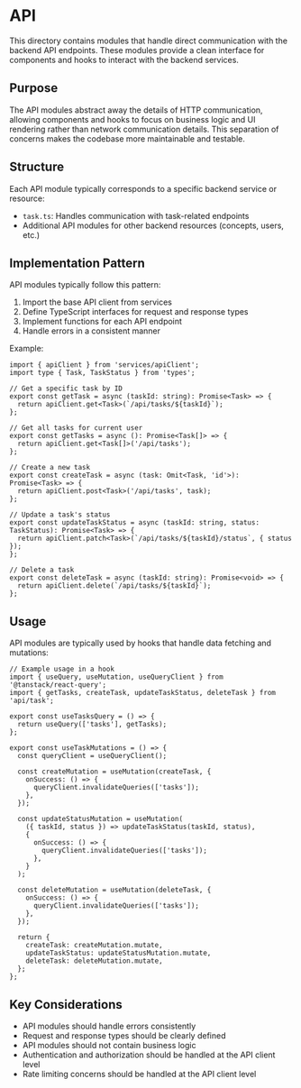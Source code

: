 # API

This directory contains modules that handle direct communication with the backend API endpoints. These modules provide a clean interface for components and hooks to interact with the backend services.

## Purpose

The API modules abstract away the details of HTTP communication, allowing components and hooks to focus on business logic and UI rendering rather than network communication details. This separation of concerns makes the codebase more maintainable and testable.

## Structure

Each API module typically corresponds to a specific backend service or resource:

- `task.ts`: Handles communication with task-related endpoints
- Additional API modules for other backend resources (concepts, users, etc.)

## Implementation Pattern

API modules typically follow this pattern:

1. Import the base API client from services
2. Define TypeScript interfaces for request and response types
3. Implement functions for each API endpoint
4. Handle errors in a consistent manner

Example:

```tsx
import { apiClient } from 'services/apiClient';
import type { Task, TaskStatus } from 'types';

// Get a specific task by ID
export const getTask = async (taskId: string): Promise<Task> => {
  return apiClient.get<Task>(`/api/tasks/${taskId}`);
};

// Get all tasks for current user
export const getTasks = async (): Promise<Task[]> => {
  return apiClient.get<Task[]>('/api/tasks');
};

// Create a new task
export const createTask = async (task: Omit<Task, 'id'>): Promise<Task> => {
  return apiClient.post<Task>('/api/tasks', task);
};

// Update a task's status
export const updateTaskStatus = async (taskId: string, status: TaskStatus): Promise<Task> => {
  return apiClient.patch<Task>(`/api/tasks/${taskId}/status`, { status });
};

// Delete a task
export const deleteTask = async (taskId: string): Promise<void> => {
  return apiClient.delete(`/api/tasks/${taskId}`);
};
```

## Usage

API modules are typically used by hooks that handle data fetching and mutations:

```tsx
// Example usage in a hook
import { useQuery, useMutation, useQueryClient } from '@tanstack/react-query';
import { getTasks, createTask, updateTaskStatus, deleteTask } from 'api/task';

export const useTasksQuery = () => {
  return useQuery(['tasks'], getTasks);
};

export const useTaskMutations = () => {
  const queryClient = useQueryClient();
  
  const createMutation = useMutation(createTask, {
    onSuccess: () => {
      queryClient.invalidateQueries(['tasks']);
    },
  });
  
  const updateStatusMutation = useMutation(
    ({ taskId, status }) => updateTaskStatus(taskId, status),
    {
      onSuccess: () => {
        queryClient.invalidateQueries(['tasks']);
      },
    }
  );
  
  const deleteMutation = useMutation(deleteTask, {
    onSuccess: () => {
      queryClient.invalidateQueries(['tasks']);
    },
  });
  
  return {
    createTask: createMutation.mutate,
    updateTaskStatus: updateStatusMutation.mutate,
    deleteTask: deleteMutation.mutate,
  };
};
```

## Key Considerations

- API modules should handle errors consistently
- Request and response types should be clearly defined
- API modules should not contain business logic
- Authentication and authorization should be handled at the API client level
- Rate limiting concerns should be handled at the API client level 